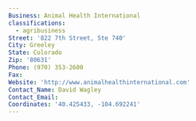 ```yaml
---
Business: Animal Health International
classifications:
  - agribusiness
Street: '822 7th Street, Ste 740'
City: Greeley
State: Colorado
Zip: '80631'
Phone: (970) 353-2600
Fax:
Website: 'http://www.animalhealthinternational.com'
Contact_Name: David Wagley
Contact_Email:
Coordinates: '40.425433, -104.692241'
---
```



